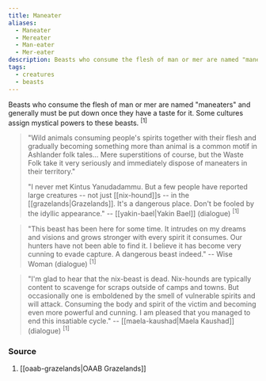 ```yaml
---
title: Maneater
aliases:
  - Maneater
  - Mereater
  - Man-eater
  - Mer-eater
description: Beasts who consume the flesh of man or mer are named "maneaters".
tags:
  - creatures
  - beasts
---
```

Beasts who consume the flesh of man or mer are named "maneaters" and generally must be put down once they have a taste for it. Some cultures assign mystical powers to these beasts. <sup>[1]</sup>

> "Wild animals consuming people's spirits together with their flesh and gradually becoming something more than animal is a common motif in Ashlander folk tales... Mere superstitions of course, but the Waste Folk take it very seriously and immediately dispose of maneaters in their territory."
>
> "I never met Kintus Yanudadammu. But a few people have reported large creatures -- not just [[nix-hound]]s -- in the [[grazelands|Grazelands]]. It's a dangerous place. Don't be fooled by the idyllic appearance."
> -- [[yakin-bael|Yakin Bael]] (dialogue) <sup>[1]</sup>

> "This beast has been here for some time. It intrudes on my dreams and visions and grows stronger with every spirit it consumes. Our hunters have not been able to find it. I believe it has become very cunning to evade capture. A dangerous beast indeed."
> -- Wise Woman (dialogue) <sup>[1]</sup>

> "I'm glad to hear that the nix-beast is dead. Nix-hounds are typically content to scavenge for scraps outside of camps and towns. But occasionally one is emboldened by the smell of vulnerable spirits and will attack. Consuming the body and spirit of the victim and becoming even more powerful and cunning. I am pleased that you managed to end this insatiable cycle."
> -- [[maela-kaushad|Maela Kaushad]] (dialogue) <sup>[1]</sup>
### Source
1. [[oaab-grazelands|OAAB Grazelands]]